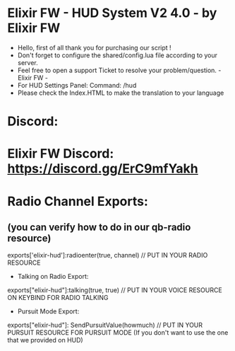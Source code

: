 # Elixir FW - HUD System V2 4.0 - by Elixir FW

- Hello, first of all thank you for purchasing our script !
- Don't forget to configure the shared/config.lua file according to your server.
- Feel free to open a support Ticket to resolve your problem/question. - Elixir FW -
- For HUD Settings Panel: Command: /hud
- Please check the Index.HTML to make the translation to your language

# Discord: 

# Elixir FW Discord: https://discord.gg/ErC9mfYakh


# Radio Channel Exports: 
## (you can verify how to do in our qb-radio resource)

exports['elixir-hud']:radioenter(true, channel) // PUT IN YOUR RADIO RESOURCE

- Talking on Radio Export: 

exports["elixir-hud"]:talking(true, true) // PUT IN YOUR VOICE RESOURCE ON KEYBIND FOR RADIO TALKING

- Pursuit Mode Export:

exports["elixir-hud"]: SendPursuitValue(howmuch) // PUT IN YOUR PURSUIT RESOURCE FOR PURSUIT MODE (If you don't want to use the one that we provided on HUD)